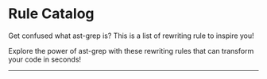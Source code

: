 # Rule Catalog

Get confused what ast-grep is? This is a list of rewriting rule to inspire you!

Explore the power of ast-grep with these rewriting rules that can transform your code in seconds!

----
<script setup>
import Catalog from './Catalog.vue'
</script>

<Catalog/>
